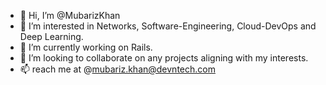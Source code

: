 - 👋 Hi, I’m @MubarizKhan
- 👀 I’m interested in Networks, Software-Engineering, Cloud-DevOps and Deep Learning.
- 🌱 I’m currently working on Rails.
- 💞️ I’m looking to collaborate on any projects aligning with my interests.
- 📫 reach me at @mubariz.khan@devntech.com

<!---
MubarizKhan/MubarizKhan is a ✨ special ✨ repository because its `README.md` (this file) appears on your GitHub profile.
You can click the Preview link to take a look at your changes.
--->
